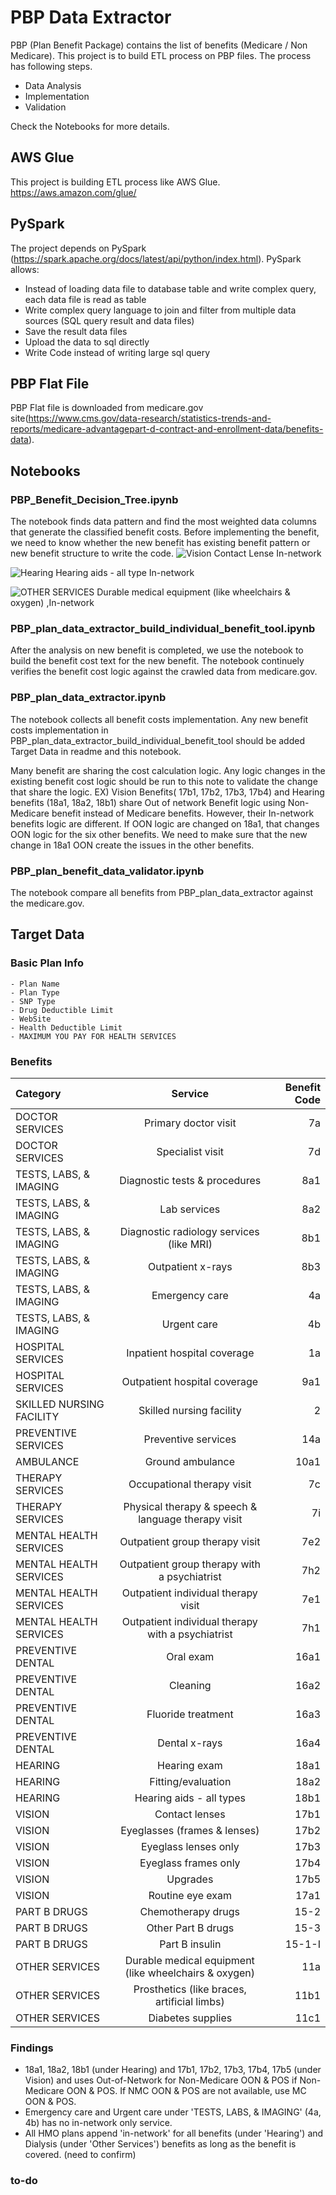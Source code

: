 # PBP Data Extractor

PBP (Plan Benefit Package) contains the list of benefits (Medicare / Non Medicare).  This project is to build ETL process on PBP files.  The process has following steps.

- Data Analysis
- Implementation
- Validation

Check the Notebooks for more details.

## AWS Glue
This project is building ETL process like AWS Glue. https://aws.amazon.com/glue/

## PySpark
The project depends on PySpark (https://spark.apache.org/docs/latest/api/python/index.html).  PySpark allows:
- Instead of loading data file to database table and write complex query, each data file is read as table
- Write complex query language to join and filter from multiple data sources (SQL query result and data files)
- Save the result data files
- Upload the data to sql directly
- Write Code instead of writing large sql query

## PBP Flat File
PBP Flat file is downloaded from medicare.gov site(https://www.cms.gov/data-research/statistics-trends-and-reports/medicare-advantagepart-d-contract-and-enrollment-data/benefits-data).  

## Notebooks
### PBP_Benefit_Decision_Tree.ipynb
The notebook finds data pattern and find the most weighted data columns that generate the classified benefit costs.  Before implementing the benefit, we need to know whether the new benefit has existing benefit pattern or new benefit structure to write the code.
![Vision Contact Lense In-network](https://github.com/mymedicarebot/PBPExtractor/blob/main/PBP%20Decision%20Tree%20Classifier%20VISION%20Contact%20lenses%20%2CIn-network.png)

![Hearing Hearing aids - all type In-network](https://github.com/mymedicarebot/PBPExtractor/blob/main/PBP%20Decision%20Tree%20Classifier%20HEARING%20Hearing%20aids%20-%20all%20types%20%2CIn-network.png)

![OTHER SERVICES Durable medical equipment (like wheelchairs & oxygen) ,In-network](https://github.com/mymedicarebot/PBPExtractor/blob/main/PBP%20Decision%20Tree%20Classifier%20OTHER%20SERVICES%20Durable%20medical%20equipment%20(like%20wheelchairs%20%26%20oxygen)%20%2CIn-network.png)

### PBP_plan_data_extractor_build_individual_benefit_tool.ipynb
After the analysis on new benefit is completed, we use the notebook to build the benefit cost text for the new benefit.  The notebook continuely verifies the benefit cost logic against the crawled data from medicare.gov.

### PBP_plan_data_extractor.ipynb 
The notebook collects all benefit costs implementation.  Any new benefit costs implementation in PBP_plan_data_extractor_build_individual_benefit_tool should be added Target Data in readme and this notebook.   

Many benefit are sharing the cost calculation logic. Any logic changes in the existing benefit cost logic should be run to this note to validate the change that share the logic. EX) Vision Benefits( 17b1, 17b2, 17b3, 17b4) and Hearing benefits (18a1, 18a2, 18b1) share Out of network Benefit logic using Non-Medicare benefit instead of Medicare benefits.  However, their In-network benefits logic are different.  If OON logic are changed on 18a1, that changes OON logic for the six other benefits. We need to make sure that the new change in 18a1 OON create the issues in the other benefits. 

###  PBP_plan_benefit_data_validator.ipynb
The notebook compare all benefits from PBP_plan_data_extractor against the medicare.gov. 

## Target Data
### Basic Plan Info
    - Plan Name
    - Plan Type
    - SNP Type
    - Drug Deductible Limit
    - WebSite
    - Health Deductible Limit
    - MAXIMUM YOU PAY FOR HEALTH SERVICES
### Benefits
|Category|Service|Benefit Code|
| :------------ |:---------------:| -----:|
|DOCTOR SERVICES|Primary doctor visit|7a|
|DOCTOR SERVICES|Specialist visit|7d|
|TESTS, LABS, & IMAGING|Diagnostic tests & procedures|8a1|
|TESTS, LABS, & IMAGING|Lab services|8a2|
|TESTS, LABS, & IMAGING|Diagnostic radiology services (like MRI)|8b1|
|TESTS, LABS, & IMAGING|Outpatient x-rays|8b3|
|TESTS, LABS, & IMAGING|Emergency care|4a|
|TESTS, LABS, & IMAGING|Urgent care|4b|
|HOSPITAL SERVICES|Inpatient hospital coverage|1a|
|HOSPITAL SERVICES|Outpatient hospital coverage|9a1|
|SKILLED NURSING FACILITY|Skilled nursing facility|2|
|PREVENTIVE SERVICES|Preventive services|14a|
|AMBULANCE|Ground ambulance|10a1|
|THERAPY SERVICES|Occupational therapy visit|7c|
|THERAPY SERVICES|Physical therapy & speech & language therapy visit|7i|
|MENTAL HEALTH SERVICES|Outpatient group therapy visit|7e2|
|MENTAL HEALTH SERVICES|Outpatient group therapy with a psychiatrist|7h2|
|MENTAL HEALTH SERVICES|Outpatient individual therapy visit|7e1|
|MENTAL HEALTH SERVICES|Outpatient individual therapy with a psychiatrist|7h1|
|PREVENTIVE DENTAL|Oral exam|16a1|
|PREVENTIVE DENTAL|Cleaning|16a2|
|PREVENTIVE DENTAL|Fluoride treatment|16a3|
|PREVENTIVE DENTAL|Dental x-rays|16a4|
|HEARING|Hearing exam|18a1|
|HEARING|Fitting/evaluation|18a2|
|HEARING|Hearing aids - all types|18b1|
|VISION|Contact lenses|17b1|
|VISION|Eyeglasses (frames & lenses)|17b2|
|VISION|Eyeglass lenses only|17b3|
|VISION|Eyeglass frames only|17b4|
|VISION|Upgrades|17b5|
|VISION|Routine eye exam|17a1|
|PART B DRUGS|Chemotherapy drugs|15-2|
|PART B DRUGS|Other Part B drugs|15-3|
|PART B DRUGS|Part B insulin|15-1-I|
|OTHER SERVICES|Durable medical equipment (like wheelchairs & oxygen)|11a|
|OTHER SERVICES|Prosthetics (like braces, artificial limbs)|11b1|
|OTHER SERVICES|Diabetes supplies|11c1|

### Findings
- 18a1, 18a2, 18b1 (under Hearing) and 17b1, 17b2, 17b3, 17b4, 17b5 (under Vision) and uses Out-of-Network for Non-Medicare OON & POS if Non-Medicare OON & POS.  If NMC OON & POS are not available, use MC OON & POS.
- Emergency care and Urgent care under 'TESTS, LABS, & IMAGING' (4a, 4b) has no in-network only service.  
- All HMO plans append 'in-network' for all benefits (under 'Hearing')  and Dialysis (under 'Other Services') benefits as long as the benefit is covered. (need to confirm)

### to-do



